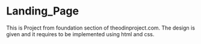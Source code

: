 # Landing_Page
This is Project from foundation section of theodinproject.com.
The design is given and it requires to be implemented using html and css.